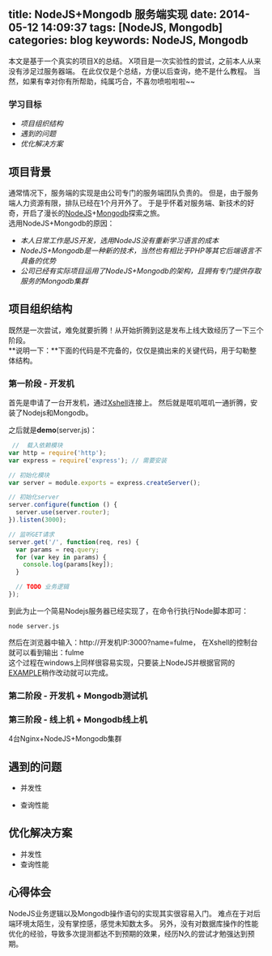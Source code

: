 title: NodeJS+Mongodb 服务端实现
date: 2014-05-12 14:09:37
tags: [NodeJS, Mongodb]
categories: blog
keywords: NodeJS, Mongodb
---

本文是基于一个真实的项目X的总结。
X项目是一次实验性的尝试，之前本人从来没有涉足过服务器端。
在此仅仅是个总结，方便以后查询，绝不是什么教程。
当然，如果有幸对你有所帮助，纯属巧合，不喜勿喷啦啦啦~~

### 学习目标
- *项目组织结构*
- *遇到的问题*
- *优化解决方案*

## 项目背景
通常情况下，服务端的实现是由公司专门的服务端团队负责的。
但是，由于服务端人力资源有限，排队已经在1个月开外了。
于是乎怀着对服务端、新技术的好奇，开启了漫长的[NodeJS](http://nodejs.org/)+[Mongodb](http://www.mongodb.org/)探索之旅。  
选用NodeJS+Mongodb的原因：
- *本人日常工作是JS开发，选用NodeJS没有重新学习语言的成本*
- *NodeJS+Mongodb是一种新的技术，当然也有相比于PHP等其它后端语言不具备的优势*
- *公司已经有实际项目运用了NodeJS+Mongodb的架构，且拥有专门提供存取服务的Mongodb集群*

## 项目组织结构
既然是一次尝试，难免就要折腾！从开始折腾到这是发布上线大致经历了一下三个阶段。  
**说明一下：**下面的代码是不完备的，仅仅是摘出来的关键代码，用于勾勒整体结构。

### 第一阶段 - 开发机
首先是申请了一台开发机，通过[Xshell](http://www.netsarang.com/products/xsh_overview.html)连接上。
然后就是哐叽哐叽一通折腾，安装了Nodejs和Mongodb。

之后就是**demo**(server.js)：
```js
 //  载入依赖模块
var http = require('http');
var express = require('express'); // 需要安装

// 初始化模块
var server = module.exports = express.createServer();

// 初始化server
server.configure(function () {
  server.use(server.router);
}).listen(3000);

// 监听GET请求
server.get('/', function(req, res) {
  var params = req.query;
  for (var key in params) {
    console.log(params[key]);
  }

  // TODO 业务逻辑
});
```
到此为止一个简易Nodejs服务器已经实现了，在命令行执行Node脚本即可：
```shell
node server.js
```
然后在浏览器中输入：http://开发机IP:3000?name=fulme，
在Xshell的控制台就可以看到输出：fulme  
这个过程在windows上同样很容易实现，只要装上NodeJS并根据官网的[EXAMPLE](http://nodejs.org/)稍作改动就可以完成。

### 第二阶段 - 开发机 + Mongodb测试机

### 第三阶段 - 线上机 + Mongodb线上机
4台Nginx+NodeJS+Mongodb集群

## 遇到的问题
- 并发性

- 查询性能

## 优化解决方案
- 并发性
- 查询性能

## 心得体会
NodeJS业务逻辑以及Mongodb操作语句的实现其实很容易入门。
难点在于对后端环境太陌生，没有掌控感，感觉未知数太多。
另外，没有对数据库操作的性能优化的经验，导致多次提测都达不到预期的效果，经历N久的尝试才勉强达到预期。
